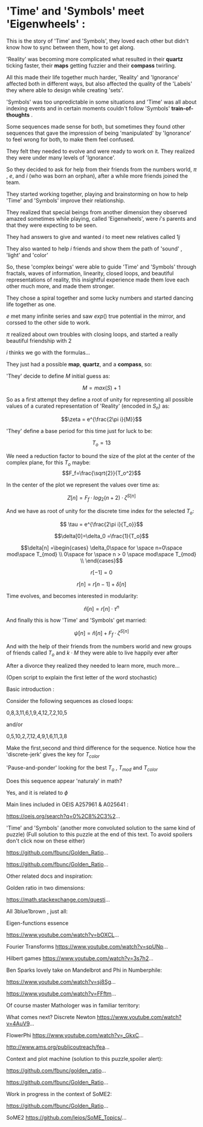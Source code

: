 

# 'Time' and 'Symbols' meet 'Eigenwheels' :


This is the story of 'Time' and 'Symbols', they loved each other but didn't know how to sync between them, how to get along. 

'Reality' was becoming more complicated what resulted in their **quartz** ticking faster, their **maps** getting fuzzier and their **compass** twirling. 

All this made their life together much harder, 'Reality' and 'Ignorance' affected both in different ways, but also affected the quality of the 'Labels' they where able to design while creating 'sets'.

'Symbols' was too unpredictable in some situations and 'Time' was all about indexing events and in certain moments couldn't follow 'Symbols' **train-of-thoughts** . 

Some sequences made sense for both, but sometimes they found other sequences that gave the impression of being 'manipulated' by 'Ignorance' to feel wrong for both, to make them feel confused.  

They felt they needed to evolve and were ready to work on it. They realized they were under many levels of 'Ignorance'. 

So they decided to ask for help from their friends from the numbers world, $\pi$ , $e$, and $i$ (who was born an orphan), after a while more friends joined the team. 

They started working together, playing and brainstorming on how to help 'Time' and 'Symbols'  improve their relationship. 

They realized that special beings from another dimension they observed amazed sometimes while playing, called 'Eigenwheels', were $i$'s parents and that they were expecting to be seen.  

They had answers to give and wanted $i$ to meet new relatives called $1j$ 

They also wanted to help $i$ friends and show them the path of 'sound' , 'light' and 'color'

So, these 'complex beings' were able to guide 'Time' and 'Symbols' through fractals, waves of information, linearity, closed loops, and beautiful representations of reality, this insightful experience made them love each other much more, and made them stronger. 

They chose a spiral together and some lucky numbers and started dancing life together as one. 

$e$ met many infinite series and saw $exp()$ true potential in the mirror, and corssed to the other side to work. 

$\pi$ realized about own troubles with closing loops, and started a really beautiful friendship with $2$

$i$ thinks we go with the formulas...

They just had a possible **map**, **quartz**, and a **compass**, so:

'They' decide to define $M$ initial guess as: 

$$M=max(S)+1$$

So as a first attempt they  define a root of unity for representing all possible values of a curated representation of 'Reality' (encoded in $S_n$) as:

$$\zeta = e^{\frac{2\pi i}{M}}$$

'They' define a base period for this time just for luck to be:

$$ T_o  = 13 $$


We need a reduction factor to bound the size of the plot at the center of the complex plane, for this $T_o$ maybe:
$$F_f=\frac{\sqrt{2}}{T_o^2}$$


In the center of the plot we represent the values over time as: 

$$Z[n]=F_f·log_2(n+2)·\zeta^{S[n]}$$


And we have as root of unity for the discrete time index for the selected $T_o$:

$$ \tau = e^{\frac{2\pi i}{T_o}}$$



$$\delta[0]=\delta_0 =\frac{1}{T_o}$$

$$\delta[n] =\begin{cases} \delta_0\space for \space n=0\space mod\space T_{mod} \\
                     0\space for \space n > 0 \space mod\space T_{mod} \\
       \end{cases}$$

$$r[-1]=0$$


$$r[n] = r[n-1] + \delta[n] $$


Time evolves, and becomes interested in modularity:

$$\hat n[n] =r[n]·\tau^{n}$$


And finally this is how 'Time' and 'Symbols' get married:


$$\psi[n] = \hat n[n]+F_f·\zeta^{S[n]}$$

And with the help of their friends from the numbers world and new groups of friends called $T_o$ and $k·M$ they were able to live happily ever after 

After a divorce they realized they needed to learn more, much more... 

(Open script to explain the first letter of the word stochastic)












Basic introduction  :


Consider the following sequences as closed loops:

 0,8,3,11,6,1,9,4,12,7,2,10,5 

and/or

0,5,10,2,7,12,4,9,1,6,11,3,8


Make the first,second and third difference for the sequence. Notice how the 'discrete-jerk' gives the key for $T_{color}$

'Pause-and-ponder' looking for the best $T_o$ , $T_{mod}$ and $T_{color}$




Does this sequence appear 'naturaly' in math?

Yes, and it is related to $\phi$

Main lines included  in OEIS  A257961 & A025641 :

https://oeis.org/search?q=0%2C8%2C3%2...

'Time' and 'Symbols'   (another more convoluted solution to the same kind of puzzle) (Full solution to this puzzle at the end of this text. To avoid spoilers don't click now on these either)

https://github.com/fbunc/Golden_Ratio...

https://github.com/fbunc/Golden_Ratio...

Other related docs and inspiration:



Golden ratio in two dimensions:

https://math.stackexchange.com/questi...



All 3blue1brown , just all:

Eigen-functions essence

https://www.youtube.com/watch?v=bOXCL...

Fourier Transforms
https://www.youtube.com/watch?v=spUNp...

Hilbert games
https://www.youtube.com/watch?v=3s7h2...




Ben Sparks lovely take on Mandelbrot and Phi in  Numberphile:

https://www.youtube.com/watch?v=sj8Sg...

https://www.youtube.com/watch?v=FFftm...



Of course master Mathologer was in familiar territory:

What comes next? Discrete Newton
https://www.youtube.com/watch?v=4AuV9...

FlowerPhi
https://www.youtube.com/watch?v=_GkxC...

http://www.ams.org/publicoutreach/fea...




Context and plot machine (solution to this puzzle,spoiler alert):

https://github.com/fbunc/golden_ratio...

https://github.com/fbunc/Golden_Ratio...





Work in progress in the context of SoME2:

https://github.com/fbunc/Golden_Ratio...


SoME2
https://github.com/leios/SoME_Topics/...



